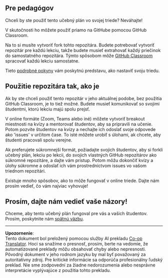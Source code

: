 <!--
CO_OP_TRANSLATOR_METADATA:
{
  "original_hash": "b37de02054fa6c0438ede6fabe1fdfb8",
  "translation_date": "2025-09-05T15:06:56+00:00",
  "source_file": "for-teachers.md",
  "language_code": "sk"
}
-->
## Pre pedagógov

Chceli by ste použiť tento učebný plán vo svojej triede? Neváhajte!

V skutočnosti ho môžete použiť priamo na GitHube pomocou GitHub Classroom.

Na to si musíte vytvoriť fork tohto repozitára. Budete potrebovať vytvoriť repozitár pre každú lekciu, takže budete musieť extrahovať každý priečinok do samostatného repozitára. Týmto spôsobom môže [GitHub Classroom](https://classroom.github.com/classrooms) spracovať každú lekciu samostatne.

Tieto [podrobné pokyny](https://github.blog/2020-03-18-set-up-your-digital-classroom-with-github-classroom/) vám poskytnú predstavu, ako nastaviť svoju triedu.

## Použitie repozitára tak, ako je

Ak by ste chceli použiť tento repozitár v jeho aktuálnej podobe, bez použitia GitHub Classroom, je to tiež možné. Budete musieť komunikovať so svojimi študentmi, ktorú lekciu majú spolu prejsť.

V online formáte (Zoom, Teams alebo iné) môžete vytvoriť breakout miestnosti na kvízy a mentorovať študentov, aby sa pripravili na učenie. Potom pozvite študentov na kvízy a nechajte ich odoslať svoje odpovede ako 'issues' v určitom čase. To isté môžete urobiť s úlohami, ak chcete, aby študenti pracovali spolu verejne.

Ak preferujete súkromnejší formát, požiadajte svojich študentov, aby si forkli učebný plán, lekciu po lekcii, do svojich vlastných GitHub repozitárov ako súkromné repozitáre, a dajte vám prístup. Potom môžu dokončiť kvízy a úlohy súkromne a odoslať ich vám prostredníctvom issues vo vašom triednom repozitári.

Existuje mnoho spôsobov, ako to môže fungovať v online triede. Dajte nám prosím vedieť, čo vám najviac vyhovuje!

## Prosím, dajte nám vedieť vaše názory!

Chceme, aby tento učebný plán fungoval pre vás a vašich študentov. Prosím, poskytnite nám [spätnú väzbu](https://forms.microsoft.com/Pages/ResponsePage.aspx?id=v4j5cvGGr0GRqy180BHbR2humCsRZhxNuI79cm6n0hRUQzRVVU9VVlU5UlFLWTRLWlkyQUxORTg5WS4u).

---

**Upozornenie**:  
Tento dokument bol preložený pomocou služby AI prekladu [Co-op Translator](https://github.com/Azure/co-op-translator). Hoci sa snažíme o presnosť, prosím, berte na vedomie, že automatizované preklady môžu obsahovať chyby alebo nepresnosti. Pôvodný dokument v jeho rodnom jazyku by mal byť považovaný za autoritatívny zdroj. Pre kritické informácie sa odporúča profesionálny ľudský preklad. Nie sme zodpovední za žiadne nedorozumenia alebo nesprávne interpretácie vyplývajúce z použitia tohto prekladu.
